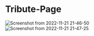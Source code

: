 # Tribute-Page
![Screenshot from 2022-11-21 21-46-50](https://user-images.githubusercontent.com/117144473/203105515-d8c60966-c36d-4705-bc27-a28419185676.png)
![Screenshot from 2022-11-21 21-47-25](https://user-images.githubusercontent.com/117144473/203105530-0100f36c-fc04-41e0-908a-6cb6f5cb79bf.png)

